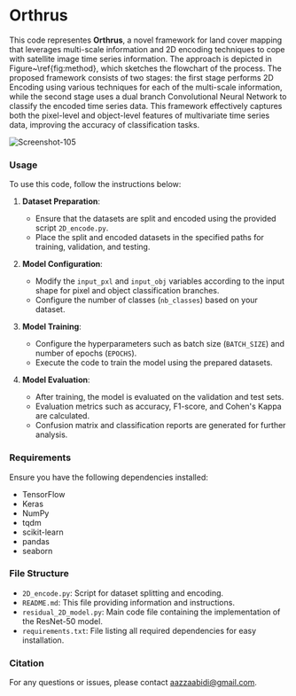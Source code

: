 # Orthrus
This code representes **Orthrus**,  a novel framework for land cover mapping that leverages multi-scale information and 2D encoding techniques to cope with satellite image time series information. The approach is depicted in  Figure~\ref{fig:method}, which sketches the flowchart of the process. The proposed framework consists of two stages: the first stage performs 2D Encoding using various techniques for each of the multi-scale information, while the second stage uses a dual branch Convolutional Neural Network to classify the encoded time series data. This framework  effectively captures both the pixel-level and object-level features of multivariate time series data, improving the accuracy of classification tasks.

![Screenshot-105](https://github.com/aazzaabidi/Orthrus/assets/73762433/adae2278-a540-4bb5-8b35-683089c04c0a)



### Usage

To use this code, follow the instructions below:

1. **Dataset Preparation**:
   - Ensure that the datasets are split and encoded using the provided script `2D_encode.py`.
   - Place the split and encoded datasets in the specified paths for training, validation, and testing.

2. **Model Configuration**:
   - Modify the `input_pxl` and `input_obj` variables according to the input shape for pixel and object classification branches.
   - Configure the number of classes (`nb_classes`) based on your dataset.

3. **Model Training**:
   - Configure the hyperparameters such as batch size (`BATCH_SIZE`) and number of epochs (`EPOCHS`).
   - Execute the code to train the model using the prepared datasets.

4. **Model Evaluation**:
   - After training, the model is evaluated on the validation and test sets.
   - Evaluation metrics such as accuracy, F1-score, and Cohen's Kappa are calculated.
   - Confusion matrix and classification reports are generated for further analysis.

### Requirements

Ensure you have the following dependencies installed:

- TensorFlow
- Keras
- NumPy
- tqdm
- scikit-learn
- pandas
- seaborn

### File Structure

- `2D_encode.py`: Script for dataset splitting and encoding.
- `README.md`: This file providing information and instructions.
- `residual_2D_model.py`: Main code file containing the implementation of the ResNet-50 model.
- `requirements.txt`: File listing all required dependencies for easy installation.

### Citation



For any questions or issues, please contact aazzaabidi@gmail.com.
